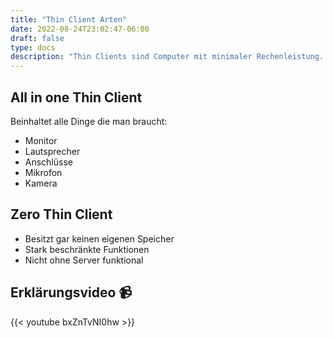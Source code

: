 ```yaml
---
title: "Thin Client Arten"
date: 2022-08-24T23:02:47-06:00
draft: false
type: docs
description: "Thin Clients sind Computer mit minimaler Rechenleistung. Um zu funktionieren verbinden sie sich meist auf einen anderen (virtuellen) Computer."
---
```


## All in one Thin Client

Beinhaltet alle Dinge die man braucht:

- Monitor
- Lautsprecher
- Anschlüsse
- Mikrofon
- Kamera

## Zero Thin Client

- Besitzt gar keinen eigenen Speicher
- Stark beschränkte Funktionen
- Nicht ohne Server funktional

## Erklärungsvideo 📹

{{< youtube bxZnTvNI0hw >}}
